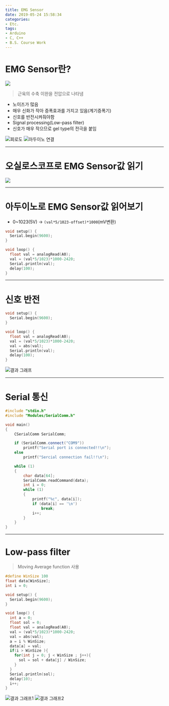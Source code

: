 ```yaml
---
title: EMG Sensor
date: 2019-05-24 15:58:34
categories:
- Etc.
tags:
- Arduino
- C, C++
- B.S. Course Work
---
```

# EMG Sensor란?

![](https://user-images.githubusercontent.com/42334717/60704160-9d752680-9f3e-11e9-93f4-e4e0c814231f.png)

> 근육의 수축 이완을 전압으로 나타냄
+ 노이즈가 많음
+ 매우 신화가 작아 증폭효과를 가지고 있음(계기증폭기)
+ 신호를 반전시켜줘야함
+ Signal processing(Low-pass filter)
+ 신호가 매우 작으므로 gel type의 전극을 붙임

<!-- more -->

![회로도](https://user-images.githubusercontent.com/42334717/60704263-e6c57600-9f3e-11e9-8e1b-879d0c54b7ef.png)
![아두이노 연결](https://user-images.githubusercontent.com/42334717/60788153-fd660a00-a196-11e9-87b6-2323ab253da5.png)
***
# 오실로스코프로 EMG Sensor값 읽기

![](https://user-images.githubusercontent.com/42334717/60788154-fdfea080-a196-11e9-94b5-0e8b54273098.jpeg)
***
# 아두이노로 EMG Sensor값 읽어보기

+ 0~1023(5V) -> `(val*5/1023-offset)*1000`(mV변환)

~~~C++
void setup() {
  Serial.begin(9600);
}

void loop() {
  float val = analogRead(A0);
  val = (val*5/1023)*1000-2420;
  Serial.println(val);
  delay(100);
}
~~~
***
# 신호 반전

~~~C++
void setup() {
  Serial.begin(9600);
}

void loop() {
  float val = analogRead(A0);
  val = (val*5/1023)*1000-2420;
  val = abs(val);
  Serial.println(val);
  delay(100);
}
~~~
![결과 그래프](https://user-images.githubusercontent.com/42334717/60788155-fdfea080-a196-11e9-998f-96de5b8594c1.jpeg)
***
# Serial 통신

~~~C++
#include "stdio.h"
#include "Modules/SerialComm.h"

void main()
{
	CSerialComm SerialComm;

	if (SerialComm.connect("COM9"))
		printf("Serial port is connected!!\n");
	else
		printf("Sercial connection fail!!\n");

	while (1)
	{
		char data[64];
		SerialComm.readCommand(data);
		int i = 0;
		while (1)
		{
			printf("%c", data[i]);
			if (data[i] == '\n')
				break;
			i++;
		}
	}
}
~~~
***
# Low-pass filter

> Moving Average function 사용

~~~C++
#define WinSize 100
float data[WinSize];
int i = 0;

void setup() {
  Serial.begin(9600);
}

void loop() {
  int a = 0;
  float sol = 0;
  float val = analogRead(A0);
  val = (val*5/1023)*1000-2420;
  val = abs(val);
  a = i % WinSize;
  data[a] = val;
  if(i > WinSize ){
    for(int j = 0; j < WinSize ; j++){
      sol = sol + data[j] / WinSize;
    }
  }
  Serial.println(sol);
  delay(10);
  i++;
}
~~~

![결과 그래프1](https://user-images.githubusercontent.com/42334717/60788156-fdfea080-a196-11e9-8478-6379bf4fe5ab.png)
![결과 그래프2](https://user-images.githubusercontent.com/42334717/60788157-fdfea080-a196-11e9-90c3-7578e07b0491.png)